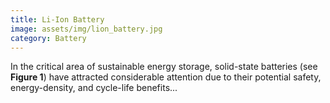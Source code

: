 ```yaml
---
title: Li-Ion Battery
image: assets/img/lion_battery.jpg
category: Battery
---
```


In the critical area of sustainable energy storage, solid-state batteries (see <strong>Figure 1</strong>) have attracted considerable attention due to their potential safety, energy-density, and cycle-life benefits...